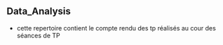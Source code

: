 ## Data_Analysis
* cette repertoire contient le compte rendu des tp réalisés au cour des séances de TP
